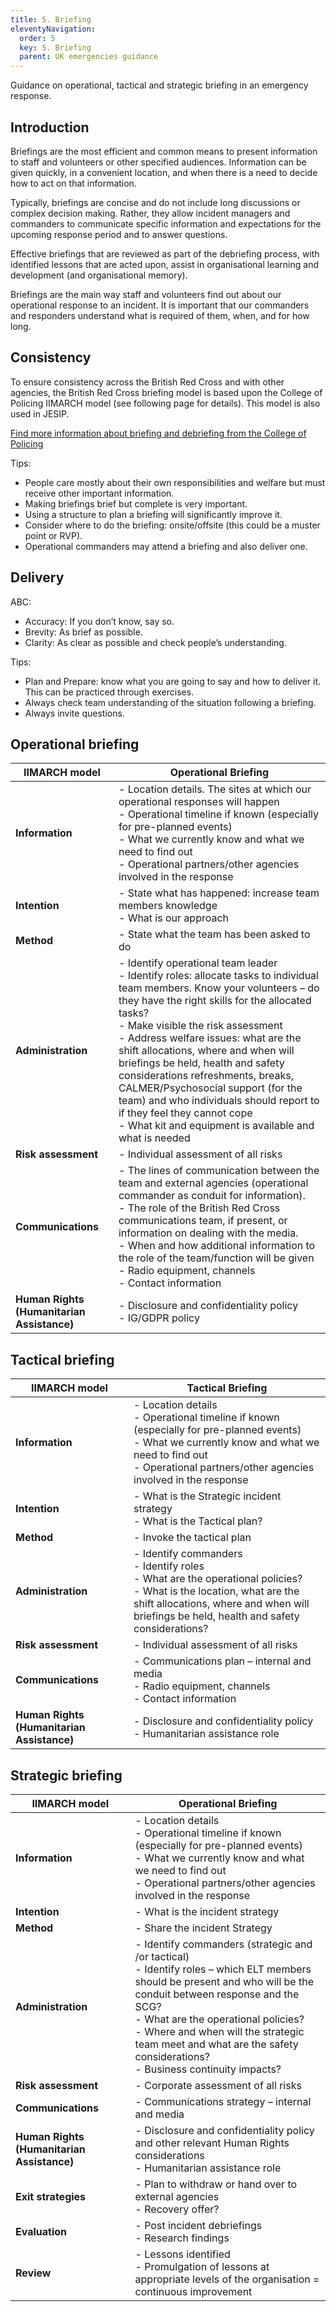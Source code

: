 ```yaml
---
title: 5. Briefing
eleventyNavigation:
  order: 5
  key: 5. Briefing
  parent: UK emergencies guidance
---
```


Guidance on operational, tactical and strategic briefing in an emergency response.

## Introduction

Briefings are the most efficient and common means to present information to staff and volunteers or other specified audiences. Information can be given quickly, in a convenient location, and when there is a need to decide how to act on that information.

Typically, briefings are concise and do not include long discussions or complex decision making. Rather, they allow incident managers and commanders to communicate specific information and expectations for the upcoming response period and to answer questions.

Effective briefings that are reviewed as part of the debriefing process, with identified lessons that are acted upon, assist in organisational learning and development (and organisational memory).

Briefings are the main way staff and volunteers find out about our operational response to an incident. It is important that our commanders and responders understand what is required of them, when, and for how long.

## Consistency

To ensure consistency across the British Red Cross and with other agencies, the British Red Cross briefing model is based upon the College of Policing IIMARCH model (see following page for details). This model is also used in JESIP.

[Find more information about briefing and debriefing from the College of Policing](https://www.app.college.police.uk/app-content/operations/briefing-and-debriefing/)

Tips:

- People care mostly about their own responsibilities and welfare but must receive other important information.
- Making briefings brief but complete is very important.
- Using a structure to plan a briefing will significantly improve it.
- Consider where to do the briefing: onsite/offsite (this could be a muster point or RVP).
- Operational commanders may attend a briefing and also deliver one.

## Delivery

ABC:

- Accuracy: If you don’t know, say so.
- Brevity: As brief as possible.
- Clarity: As clear as possible and check people’s understanding.

Tips:

- Plan and Prepare: know what you are going to say and how to deliver it. This can be practiced through exercises.
- Always check team understanding of the situation following a briefing.
- Always invite questions.

## Operational briefing

| IIMARCH model    |Operational Briefing|
|---|---|
| **Information**  | - Location details. The sites at which our operational responses will happen<br>- Operational timeline if known (especially for pre-planned events)<br>- What we currently know and what we need to find out<br>- Operational partners/other agencies involved in the response  |
| **Intention**    | - State what has happened: increase team members knowledge<br>- What is our approach|
| **Method**  | - State what the team has been asked to do|
| **Administration**    | - Identify operational team leader<br>- Identify roles: allocate tasks to individual team members. Know your volunteers – do they have the right skills for the allocated tasks?<br>- Make visible the risk assessment<br>- Address welfare issues: what are the shift allocations, where and when will briefings be held, health and safety considerations refreshments, breaks, CALMER/Psychosocial support (for the team) and who individuals should report to if they feel they cannot cope<br>- What kit and equipment is available and what is needed |
| **Risk assessment**   | - Individual assessment of all risks   |
| **Communications**    | - The lines of communication between the team and external agencies (operational commander as conduit for information).<br>- The role of the British Red Cross communications team, if present, or information on dealing with the media.<br>- When and how additional information to the role of the team/function will be given<br>- Radio equipment, channels<br>- Contact information|
| **Human Rights (Humanitarian Assistance)** | - Disclosure and confidentiality policy<br>- IG/GDPR policy |

## Tactical briefing

| IIMARCH model | Tactical Briefing |
|---|---|
| **Information**      | - Location details<br> - Operational timeline if known (especially for pre-planned events)<br> - What we currently know and what we need to find out<br> - Operational partners/other agencies involved in the response |
| **Intention** | - What is the Strategic incident strategy<br> - What is the Tactical plan?    |
| **Method**| - Invoke the tactical plan |
| **Administration**   | - Identify commanders<br> - Identify roles<br> - What are the operational policies?<br> - What is the location, what are the shift allocations, where and when will briefings be held, health and safety considerations? |
| **Risk assessment**  | - Individual assessment of all risks     |
| **Communications**   | - Communications plan – internal and media<br> - Radio equipment, channels<br> - Contact information      |
| **Human Rights (Humanitarian Assistance)** | - Disclosure and confidentiality policy<br> - Humanitarian assistance role      |

## Strategic briefing

| IIMARCH model|Operational Briefing|
|---|--|
| **Information**      | - Location details<br> - Operational timeline if known (especially for pre-planned events)<br> - What we currently know and what we need to find out<br> - Operational partners/other agencies involved in the response     |
| **Intention** | - What is the incident strategy |
| **Method**    | - Share the incident Strategy   |
| **Administration**   | - Identify commanders (strategic and /or tactical)<br> - Identify roles – which ELT members should be present and who will be the conduit between response and the SCG?<br> - What are the operational policies?<br> - Where and when will the strategic team meet and what are the safety considerations?<br> - Business continuity impacts?|
| **Risk assessment**  | - Corporate assessment of all risks     |
| **Communications**   | - Communications strategy – internal and media |
| **Human Rights (Humanitarian Assistance)** | - Disclosure and confidentiality policy and other relevant Human Rights considerations<br> - Humanitarian assistance role |
| **Exit strategies**  | - Plan to withdraw or hand over to external agencies<br> - Recovery offer?|
| **Evaluation**| - Post incident debriefings<br> - Research findings   |
| **Review**    | - Lessons identified<br> - Promulgation of lessons at appropriate levels of the organisation = continuous improvement|
